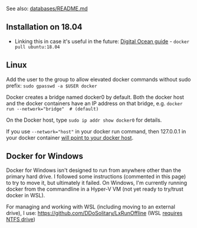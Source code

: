 See also: [databases/README.md](https://github.com/isedwards/kb/blob/master/databases/README.md)

## Installation on 18.04

- Linking this in case it's useful in the future: [Digital Ocean guide](https://www.digitalocean.com/community/tutorials/how-to-install-and-use-docker-on-ubuntu-18-04) - `docker pull ubuntu:18.04`

## Linux

Add the user to the group to allow elevated docker commands without sudo prefix: `sudo gpasswd -a $USER docker`

Docker creates a bridge named docker0 by default. Both the docker host and the docker containers have an IP address on that bridge, e.g. `docker run --network="bridge"  # (default)`

On the Docker host, type `sudo ip addr show docker0` for details.

If you use `--network="host"` in your docker run command, then 127.0.0.1 in your docker container [will point to your docker host](https://stackoverflow.com/a/24326540).


## Docker for Windows

Docker for Windows isn't designed to run from anywhere other than the primary hard drive. I followed some instructions (commented in this page) to try to move it, but ultimately it failed. On Windows, I'm currently running docker from the commandline in a Hyper-V VM (not yet ready to try/trust docker in WSL).

<!--
Moving docker for windows to an external drive:

- Right-click docker in system tray and stop (equivalent to `sc.exe stop docker`?)
- Open Windows `services`, scroll to "Docker Desktop Service", right-click and stop (equivalent to `dockerd --unregister-serivce`?)
- Move the `C:\Program Files\Docker` to external drive

As administrator:
```
cd D:\Docker\Docker\resources
dockerd --register-service --data-root D:\docker

sc config com.docker.service binPath=D:\Docker\Docker\com.docker.service
```

After running the `sc config` command, if you right-click Docker Desktop Service in Windows `services` and select properties - you'll see the path to exectable has changed.  You can now right-click Docker Desktop Service and `start`.
-->

For managing and working with WSL (including moving to an external drive), I use: https://github.com/DDoSolitary/LxRunOffline (WSL [requires NTFS drive](https://github.com/DDoSolitary/LxRunOffline/issues/163))
